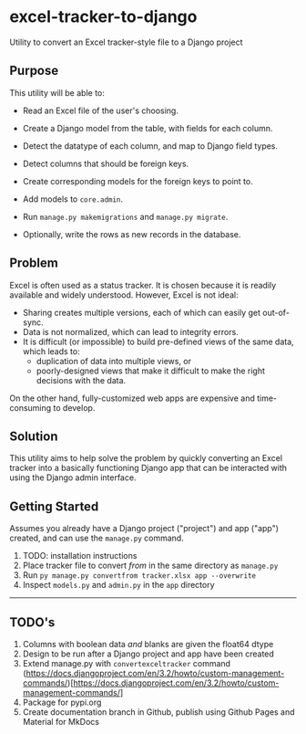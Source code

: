 # excel-tracker-to-django
Utility to convert an Excel tracker-style file to a Django project

## Purpose

This utility will be able to:

* Read an Excel file of the user's choosing.

* Create a Django model from the table, with fields for each column.
* Detect the datatype of each column, and map to Django field types.
* Detect columns that should be foreign keys.
* Create corresponding models for the foreign keys to point to.
* Add models to `core.admin`.
* Run `manage.py makemigrations` and `manage.py migrate`.
* Optionally, write the rows as new records in the database.


## Problem

Excel is often used as a status tracker. It is chosen because it is readily available and widely understood. However, Excel is not ideal:

* Sharing creates multiple versions, each of which can easily get out-of-sync.
* Data is not normalized, which can lead to integrity errors.
* It is difficult (or impossible) to build pre-defined views of the same data, which leads to:
  * duplication of data into multiple views, or
  * poorly-designed views that make it difficult to make the right decisions with the data.

On the other hand, fully-customized web apps are expensive and time-consuming to develop.

## Solution

This utility aims to help solve the problem by quickly converting an Excel tracker into a basically functioning Django app that can be interacted with using the Django admin interface.

## Getting Started

Assumes you already have a Django project ("project") and app ("app") created, and can use the `manage.py` command.

1. TODO: installation instructions
2. Place tracker file to convert *from* in the same directory as `manage.py`
3. Run `py manage.py convertfrom tracker.xlsx app --overwrite`
4. Inspect `models.py` and `admin.py` in the `app` directory



---

## TODO's

1. Columns with boolean data *and* blanks are given the float64 dtype
2. Design to be run after a Django project and app have been created
3. Extend manage.py with `convertexceltracker` command (https://docs.djangoproject.com/en/3.2/howto/custom-management-commands/)[https://docs.djangoproject.com/en/3.2/howto/custom-management-commands/]
4. Package for pypi.org
5. Create documentation branch in Github, publish using Github Pages and Material for MkDocs




